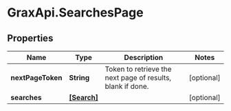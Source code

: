 # GraxApi.SearchesPage

## Properties
Name | Type | Description | Notes
------------ | ------------- | ------------- | -------------
**nextPageToken** | **String** | Token to retrieve the next page of results, blank if done. | [optional] 
**searches** | [**[Search]**](Search.md) |  | [optional] 
